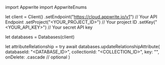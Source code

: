 import Appwrite
import AppwriteEnums

let client = Client()
    .setEndpoint("https://cloud.appwrite.io/v1") // Your API Endpoint
    .setProject("<YOUR_PROJECT_ID>") // Your project ID
    .setKey("<YOUR_API_KEY>") // Your secret API key

let databases = Databases(client)

let attributeRelationship = try await databases.updateRelationshipAttribute(
    databaseId: "<DATABASE_ID>",
    collectionId: "<COLLECTION_ID>",
    key: "",
    onDelete: .cascade // optional
)

